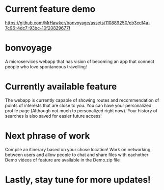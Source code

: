 # Current feature demo
https://github.com/MrHawker/bonvoyage/assets/110889250/eb3cdf4a-7c96-4dc7-93bc-10f20829677f
# bonvoyage
A microservices webapp that has vision of becoming an app that connect people who love spontaneous travelling!
# Currently available feature
The webapp is currently capable of showing routes and recommendation of points of interests that are close to you.
You can have your personalized profile page (Although not much to personalized right now).
Your history of searches is also saved for easier future access!
# Next phrase of work
Compile an itinerary based on your chose location!
Work on networking between users and allow people to chat and share files with eachother
Demo videos of feature are available in the Demo.zip file
# Lastly, stay tune for more updates!
